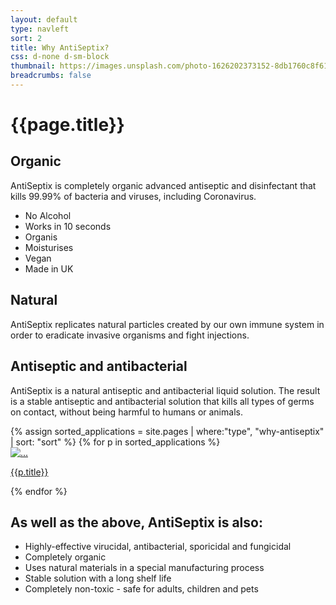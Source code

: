 ```yaml
---
layout: default
type: navleft
sort: 2
title: Why AntiSeptix?
css: d-none d-sm-block
thumbnail: https://images.unsplash.com/photo-1626202373152-8db1760c8f61?ixlib=rb-1.2.1&ixid=MnwxMjA3fDB8MHxwaG90by1wYWdlfHx8fGVufDB8fHx8&auto=format&fit=crop&w=1180&q=80
breadcrumbs: false
---
```

# {{page.title}}

## Organic

AntiSeptix is completely organic advanced antiseptic and disinfectant that kills 99.99% of bacteria and viruses, including Coronavirus.

- No Alcohol
- Works in 10 seconds
- Organis
- Moisturises
- Vegan
- Made in UK

## Natural

AntiSeptix replicates natural particles created by our own immune system in order to eradicate invasive organisms and fight injections.

## Antiseptic and antibacterial

AntiSeptix is a natural antiseptic and antibacterial liquid solution. The result is a stable antiseptic and antibacterial solution that kills all types of germs on contact, without being harmful to humans or animals.


<div class="container py-3 g-sm-0 subcardssections">
    <div class="row">
        {% assign sorted_applications = site.pages | where:"type", "why-antiseptix" | sort: "sort" %}
        {% for p in sorted_applications %}
            <div class="col-12 col-sm-6 col-md-4 py-3">
                <div class="card">
                    <a href="{{ site.baseurl }}{{ p.url }}" class="text-decoration-none fw-bold text-dark">
                        <img src="{{ p.thumbnail }}" class="card-img-top" alt="...">
                        <div class="card-body text-center">
                        <p class="card-text">{{p.title}}</p>
                        </div>
                    </a>
                  </div>
        </div>
        {% endfor %}
    </div>
</div>

## As well as the above, AntiSeptix is also:

- Highly-effective virucidal, antibacterial, sporicidal and fungicidal
- Completely organic
- Uses natural materials in a special manufacturing process
- Stable solution with a long shelf life
- Completely non-toxic - safe for adults, children and pets